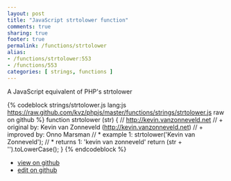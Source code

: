 ```yaml
---
layout: post
title: "JavaScript strtolower function"
comments: true
sharing: true
footer: true
permalink: /functions/strtolower
alias:
- /functions/strtolower:553
- /functions/553
categories: [ strings, functions ]
---
```

A JavaScript equivalent of PHP's strtolower
<!-- more -->
{% codeblock strings/strtolower.js lang:js https://raw.github.com/kvz/phpjs/master/functions/strings/strtolower.js raw on github %}
function strtolower (str) {
    // http://kevin.vanzonneveld.net
    // +   original by: Kevin van Zonneveld (http://kevin.vanzonneveld.net)
    // +   improved by: Onno Marsman
    // *     example 1: strtolower('Kevin van Zonneveld');
    // *     returns 1: 'kevin van zonneveld'
    return (str + '').toLowerCase();
}
{% endcodeblock %}
<ul>
 <li><a href="https://github.com/kvz/phpjs/blob/master/functions/strings/strtolower.js">view on github</a></li>
 <li><a href="https://github.com/kvz/phpjs/edit/master/functions/strings/strtolower.js">edit on github</a></li>
</ul>
